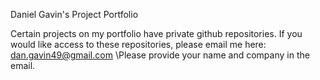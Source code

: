 Daniel Gavin's Project Portfolio

Certain projects on my portfolio have private github repositories. If you would like access to these repositories, please email me here: dan.gavin49@gmail.com
\\Please provide your name and company in the email.
